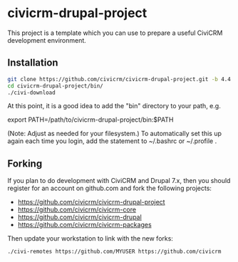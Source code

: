 # civicrm-drupal-project

This project is a template which you can use to prepare a useful CiviCRM
development environment.

## Installation

```bash
git clone https://github.com/civicrm/civicrm-drupal-project.git -b 4.4
cd civicrm-drupal-project/bin/
./civi-download
```

At this point, it is a good idea to add the "bin" directory to your path, e.g.

export PATH=/path/to/civicrm-drupal-project/bin:$PATH

(Note: Adjust as needed for your filesystem.) To automatically set this up
again each time you login, add the statement to ~/.bashrc or ~/.profile .

## Forking

If you plan to do development with CiviCRM and Drupal 7.x, then you should
register for an account on github.com and fork the following projects:

 * https://github.com/civicrm/civicrm-drupal-project
 * https://github.com/civicrm/civicrm-core
 * https://github.com/civicrm/civicrm-drupal
 * https://github.com/civicrm/civicrm-packages

Then update your workstation to link with the new forks:

```bash
./civi-remotes https://github.com/MYUSER https://github.com/civicrm
```
